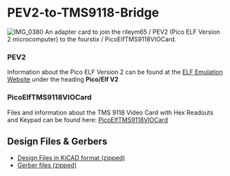# PEV2-to-TMS9118-Bridge
![IMG_0380](https://github.com/awasson/PEV2-to-TMS9118-Bridge/assets/2935397/9f63bee4-69fe-4ce4-baa8-4deaee42f0f7)
An adapter card to join the rileym65 / PEV2 (Pico ELF Version 2 microcomputer) to the fourstix / PicoElfTMS9118VIOCard.
### PEV2
Information about the Pico ELF Version 2 can be found at the [ELF Emulation Website](https://www.elf-emulation.com/hardware.html) under the heading **Pico/Elf V2**
### PicoElfTMS9118VIOCard
Files and information about the TMS 9118 Video Card with Hex Readouts and Keypad can be found here: [PicoElfTMS9118VIOCard](https://github.com/fourstix/PicoElfTMS9118VIOCard)
## Design Files & Gerbers
* [Design Files in KiCAD format (zipped)](https://github.com/awasson/PEV2-to-TMS9118-Bridge/blob/main/kicad/PEV2-to-TMS9118-Bridge.zip)
* [Gerber files (zipped)](https://github.com/awasson/PEV2-to-TMS9118-Bridge/blob/main/gerbers/gerbers.zip)
